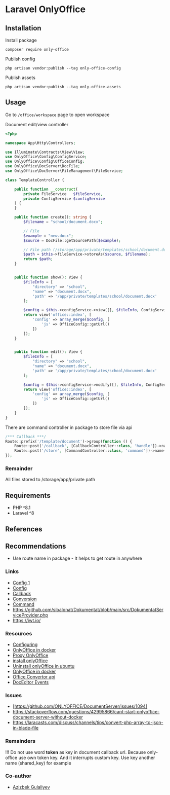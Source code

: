 # Laravel OnlyOffice

## Installation

Install package

```
composer require only-office
```

Publish config

```
php artisan vendor:publish --tag only-office-config
```


Publish assets

```
php artisan vendor:publish --tag only-office-assets
```

## Usage

Go to ``/office/workspace`` page to open workspace

Document edit/view controller

```php
<?php

namespace App\Http\Controllers;

use Illuminate\Contracts\View\View;
use OnlyOffice\Config\ConfigService;
use OnlyOffice\Config\OfficeConfig;
use OnlyOffice\DocServer\DocFile;
use OnlyOffice\DocServer\FileManagement\FileService;

class TemplateController {

    public function __construct(
        private FileService   $fileService,
        private ConfigService $configService
    ) {
    }

    public function create(): string {
        $filename = "school/document.docx";

        // File
        $example = "new.docx";
        $source = DocFile::getSourcePath($example);

        // File path (/storage/app/private/templates/school/document.docx)
        $path = $this->fileService->storeAs($source, $filename);
        return $path;
    }


    public function show(): View {
        $fileInfo = [
            "directory" => "school",
            "name" => "document.docx",
            'path' => '/app/private/templates/school/document.docx'
        ];

        $config = $this->configService->view([], $fileInfo, ConfigService::FILE_TYPE_DOCX);
        return view('office::index', [
            'config' => array_merge($config, [
                'js' => OfficeConfig::getUrl()
            ])
        ]);
    }


    public function edit(): View {
        $fileInfo = [
            "directory" => "school",
            "name" => "document.docx",
            'path' => '/app/private/templates/school/document.docx'
        ];

        $config = $this->configService->modify([], $fileInfo, ConfigService::FILE_TYPE_DOCX);
        return view('office::index', [
            'config' => array_merge($config, [
                'js' => OfficeConfig::getUrl()
            ])
        ]);
    }
}
```

There are command controller in package to store file via api
```php
/*** Callback ***/
Route::prefix('/template/document')->group(function () {
    Route::post('/callback', [CallbackController::class, 'handle'])->name('only-office.callback');
    Route::post('/store', [CommandController::class, 'command'])->name('only-office.command');
});
``` 

### Remainder

All files stored to /storage/app/private path

## Requirements

- PHP ^8.1
- Laravel ^8

## References

## Recommendations

- Use route name in package - It helps to get route in anywhere

### Links

- [Config 1](https://api1.onlyoffice.com/editors/config/document)
- [Config](https://api.onlyoffice.com/editors/config/document)
- [Callback](https://api.onlyoffice.com/editors/callback)
- [Conversion](https://api.onlyoffice.com/editors/conversionapi)
- [Command](https://api.onlyoffice.com/editors/command/)
- https://github.com/sibalonat/Dokumentat/blob/main/src/DokumentatServiceProvider.php
- https://jwt.io/

### Resources

- [Configuring](https://afterlogic.com/docs/aurora/frequently-asked-questions/configuring-onlyoffice-docs-with-non-standard-port)
- [OnlyOffice in docker](https://hub.docker.com/r/onlyoffice/documentserver)
- [Proxy OnlyOffice](https://helpcenter.onlyoffice.com/installation/docs-community-proxy.aspx)
- [install onlyOffice](https://helpcenter.onlyoffice.com/installation/docs-community-install-ubuntu.aspx)
- [Uninstall onlyOffice in ubuntu](https://helpcenter.onlyoffice.com/installation/docs-community-remove-linux.aspx)
- [OnlyOffice in docker](https://helpcenter.onlyoffice.com/installation/docs-community-docker-compose.aspx)
- [Office Convertor api](https://api.onlyoffice.com/editors/conversionapi)
- [DocEditor Events](https://api.onlyoffice.com/docs/docs-api/usage-api/config/events/#ondocumentready)

### Issues

- [https://github.com/ONLYOFFICE/DocumentServer/issues/1094]
- https://stackoverflow.com/questions/42995866/cant-start-onlyoffice-document-server-without-docker
- https://laracasts.com/discuss/channels/tips/convert-php-array-to-json-in-blade-file

### Remainders

!!! Do not use word **token** as key in document callback url. Because only-office use own token key. And it interrupts
custom
key.
Use key another name (shared_key) for example

### Co-author
- [Azizbek Gulaliyev](mailto:azizgulaliyev44@gmail.com)
